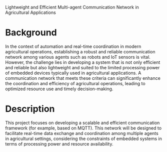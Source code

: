 Lightweight and Efficient Multi-agent Communication Network in Agricultural Applications



# Background

In the context of automation and real-time coordination in modern agricultural operations, establishing a
robust and reliable communication network among various agents such as robots and IoT sensors is
vital. However, the challenge lies in developing a system that is not only efficient and reliable but also
lightweight and suited to the limited processing power of embedded devices typically used in
agricultural applications. A communication network that meets these criteria can significantly enhance
the coordination and efficiency of agricultural operations, leading to optimized resource use and timely
decision-making.

# Description

This project focuses on developing a scalable and efficient communication framework (for example,
based on MQTT). This network will be designed to facilitate real-time data exchange and coordination
among multiple agents in agricultural settings, considering the constraints of embedded systems in
terms of processing power and resource availability.
